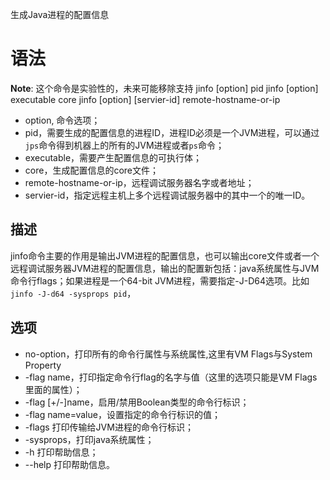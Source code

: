 生成Java进程的配置信息
# 语法
**Note**: 这个命令是实验性的，未来可能移除支持
jinfo [option] pid
jinfo [option] executable core
jinfo [option] [servier-id] remote-hostname-or-ip
- option, 命令选项；
- pid，需要生成的配置信息的进程ID，进程ID必须是一个JVM进程，可以通过`jps`命令得到机器上的所有的JVM进程或者`ps`命令；
- executable，需要产生配置信息的可执行体；
- core，生成配置信息的core文件；
- remote-hostname-or-ip，远程调试服务器名字或者地址；
- servier-id，指定远程主机上多个远程调试服务器中的其中一个的唯一ID。
## 描述
jinfo命令主要的作用是输出JVM进程的配置信息，也可以输出core文件或者一个远程调试服务器JVM进程的配置信息，输出的配置新包括：java系统属性与JVM命令行flags；如果进程是一个64-bit JVM进程，需要指定-J-D64选项。比如`jinfo -J-d64 -sysprops pid`，
## 选项
- no-option，打印所有的命令行属性与系统属性,这里有VM Flags与System Property
- -flag name，打印指定命令行flag的名字与值（这里的选项只能是VM Flags里面的属性）；
- -flag [+/-]name，启用/禁用Boolean类型的命令行标识；
- -flag name=value，设置指定的命令行标识的值；
- -flags 打印传输给JVM进程的命令行标识；
- -sysprops，打印java系统属性；
- -h 打印帮助信息；
- --help 打印帮助信息。